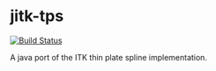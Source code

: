 jitk-tps
========
[![Build Status](https://travis-ci.org/saalfeldlab/jitk-tps.svg?branch=master)](https://travis-ci.org/saalfeldlab/jitk-tps)


A java port of the ITK thin plate spline implementation.

